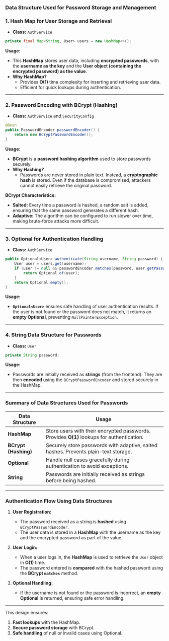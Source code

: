 ### **Data Structure Used for Password Storage and Management**

### **1. Hash Map for User Storage and Retrieval**

- **Class:** `AuthService`

```java
private final Map<String, User> users = new HashMap<>();
```

**Usage:**

- This **HashMap** stores user data, including **encrypted passwords**, with the **username as the key** and the **User object (containing the encrypted password) as the value**.
- **Why HashMap?**
  - Provides **O(1)** time complexity for inserting and retrieving user data.
  - Efficient for quick lookups during authentication.

---

### **2. Password Encoding with BCrypt (Hashing)**

- **Class:** `AuthService` and `SecurityConfig`

```java
@Bean
public PasswordEncoder passwordEncoder() {
    return new BCryptPasswordEncoder();
}
```

**Usage:**

- **BCrypt** is a **password hashing algorithm** used to store passwords securely.
- **Why Hashing?**
  - Passwords are never stored in plain text. Instead, a **cryptographic hash** is stored. Even if the database is compromised, attackers cannot easily retrieve the original password.

**BCrypt Characteristics:**

- **Salted:** Every time a password is hashed, a random salt is added, ensuring that the same password generates a different hash.
- **Adaptive:** The algorithm can be configured to run slower over time, making brute-force attacks more difficult.

---

### **3. Optional for Authentication Handling**

- **Class:** `AuthService`

```java
public Optional<User> authenticate(String username, String password) {
    User user = users.get(username);
    if (user != null && passwordEncoder.matches(password, user.getPassword())) {
        return Optional.of(user);
    }
    return Optional.empty();
}
```

**Usage:**

- **`Optional<User>`** ensures safe handling of user authentication results. If the user is not found or the password does not match, it returns an **empty Optional**, preventing `NullPointerException`.

---

### **4. String Data Structure for Passwords**

- **Class:** `User`

```java
private String password;
```

**Usage:**

- Passwords are initially received as **strings** (from the frontend). They are then **encoded** using the `BCryptPasswordEncoder` and stored securely in the HashMap.

---

### **Summary of Data Structures Used for Passwords**

| **Data Structure**   | **Usage**                                                                                 |
| -------------------- | ----------------------------------------------------------------------------------------- |
| **HashMap**          | Store users with their encrypted passwords. Provides **O(1)** lookups for authentication. |
| **BCrypt (Hashing)** | Securely store passwords with adaptive, salted hashes. Prevents plain-text storage.       |
| **Optional**         | Handle null cases gracefully during authentication to avoid exceptions.                   |
| **String**           | Passwords are initially received as strings before being hashed.                          |

---

### **Authentication Flow Using Data Structures**

1. **User Registration:**

   - The password received as a string is **hashed** using `BCryptPasswordEncoder`.
   - The user data is stored in a **HashMap** with the username as the key and the encrypted password as part of the value.

2. **User Login:**

   - When a user logs in, the **HashMap** is used to retrieve the `User` object in **O(1)** time.
   - The password entered is **compared** with the hashed password using the **BCrypt `matches`** method.

3. **Optional Handling:**
   - If the username is not found or the password is incorrect, an **empty Optional** is returned, ensuring safe error handling.

---

This design ensures:

1. **Fast lookups** with the HashMap.
2. **Secure password storage** with BCrypt.
3. **Safe handling** of null or invalid cases using Optional.
